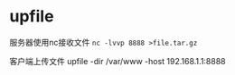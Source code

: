 # upfile
服务器使用nc接收文件
 `nc -lvvp 8888 >file.tar.gz`
 
客户端上传文件
upfile -dir /var/www -host 192.168.1.1:8888
